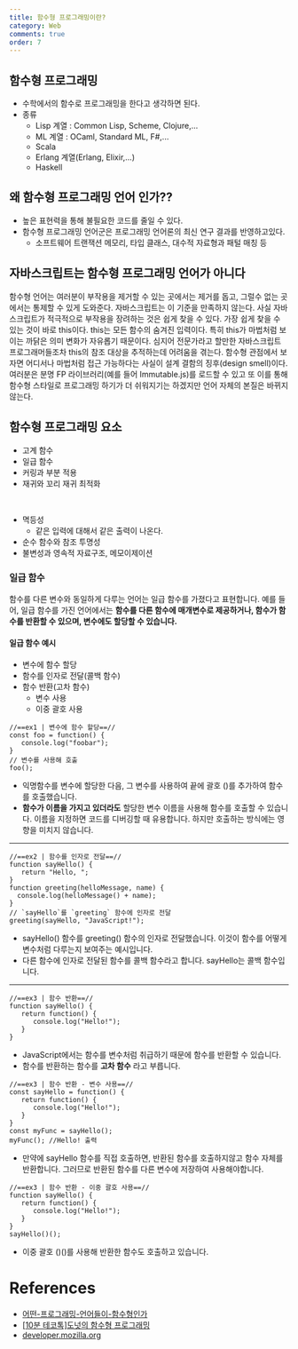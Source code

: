 ```yaml
---
title: 함수형 프로그래밍이란?
category: Web
comments: true
order: 7
---
```


## 함수형 프로그래밍
* 수학에서의 함수로 프로그래밍을 한다고 생각하면 된다.
* 종류
  + Lisp 계열 : Common Lisp, Scheme, Clojure,...
  + ML 계열 : OCaml, Standard ML, F#,...
  + Scala
  + Erlang 계열(Erlang, Elixir,...)
  + Haskell

## 왜 함수형 프로그래밍 언어 인가??
* 높은 표현력을 통해 불필요한 코드를 줄일 수 있다.
* 함수형 프로그래밍 언어군은 프로그래밍 언어론의 최신 연구 결과를 반영하고있다.
  + 소프트웨어 트랜잭션 메모리, 타입 클래스, 대수적 자료형과 패털 매칭 등

## 자바스크립트는 함수형 프로그래밍 언어가 아니다
함수형 언어는 여러분이 부작용을 제거할 수 있는 곳에서는 제거를 돕고, 그럴수 없는 곳에서는 통제할 수 있게 도와준다. 자바스크립트는 이 기준을 만족하지 않는다. 사실 자바스크립트가 적극적으로 부작용을 장려하는 것은 쉽게 찾을 수 있다.
가장 쉽게 찾을 수 있는 것이 바로 this이다. this는 모든 함수의 숨겨진 입력이다. 특히 this가 마법처럼 보이는 까닭은 의미 변화가 자유롭기 때문이다. 심지어 전문가라고 할만한 자바스크립트 프로그래머들조차 this의 참조 대상을 추적하는데 어려움을 겪는다. 함수형 관점에서 보자면 어디서나 마법처럼 접근 가능하다는 사실이 설계 결함의 징후(design smell)이다.
여러분은 분명 FP 라이브러리(예를 들어 Immutable.js)를 로드할 수 있고 또 이를 통해 함수형 스타일로 프로그래밍 하기가 더 쉬워지기는 하겠지만 언어 자체의 본질은 바뀌지 않는다.


## 함수형 프로그래밍 요소
* 고계 함수
* 일급 함수
* 커링과 부분 적용
* 재귀와 꼬리 재귀 최적화

<br/>

* 멱등성
  + 같은 입력에 대해서 같은 출력이 나온다.
* 순수 함수와 참조 투명성
* 불변성과 영속적 자료구조, 메모이제이션

### 일급 함수
함수를 다른 변수와 동일하게 다루는 언어는 일급 함수를 가졌다고 표현합니다. 예를 들어, 일급 함수를 가진 언어에서는 __함수를 다른 함수에 매개변수로 제공하거나, 함수가 함수를 반환할 수 있으며, 변수에도 할당할 수 있습니다.__

#### 일급 함수 예시
* 변수에 함수 할당
* 함수를 인자로 전달(콜백 함수)
* 함수 반환(고차 함수)
  + 변수 사용
  + 이중 괄호 사용


```
//==ex1 | 변수에 함수 할당==//
const foo = function() {
   console.log("foobar");
}
// 변수를 사용해 호출
foo();
```

* 익명함수를 변수에 할당한 다음, 그 변수를 사용하여 끝에 괄호 ()를 추가하여 함수를 호출했습니다.
* __함수가 이름을 가지고 있더라도__ 할당한 변수 이름을 사용해 함수를 호출할 수 있습니다. 이름을 지정하면 코드를 디버깅할 때 유용합니다. 하지만 호출하는 방식에는 영향을 미치지 않습니다.

<hr/>

```
//==ex2 | 함수를 인자로 전달==//
function sayHello() {
   return "Hello, ";
}
function greeting(helloMessage, name) {
  console.log(helloMessage() + name);
}
// `sayHello`를 `greeting` 함수에 인자로 전달
greeting(sayHello, "JavaScript!");
```

* sayHello() 함수를 greeting() 함수의 인자로 전달했습니다. 이것이 함수를 어떻게 변수처럼 다루는지 보여주는 예시입니다.
* 다른 함수에 인자로 전달된 함수를 콜백 함수라고 합니다. sayHello는 콜백 함수입니다.

<hr/>

```
//==ex3 | 함수 반환==//
function sayHello() {
   return function() {
      console.log("Hello!");
   }
}
```

* JavaScript에서는 함수를 변수처럼 취급하기 때문에 함수를 반환할 수 있습니다.
* 함수를 반환하는 함수를 __고차 함수__ 라고 부릅니다.

```
//==ex3 | 함수 반환 - 변수 사용==//
const sayHello = function() {
   return function() {
      console.log("Hello!");
   }
}
const myFunc = sayHello();
myFunc(); //Hello! 출력
```

* 만약에 sayHello 함수를 직접 호출하면, 반환된 함수를 호출하지않고 함수 자체를 반환합니다. 그러므로 반환된 함수를 다른 변수에 저장하여 사용해야합니다.

```
//==ex3 | 함수 반환 - 이중 괄호 사용==//
function sayHello() {
   return function() {
      console.log("Hello!");
   }
}
sayHello()();
```

* 이중 괄호 ()()를 사용해 반환한 함수도 호출하고 있습니다.

# References
* [어떤-프로그래밍-언어들이-함수형인가](https://medium.com/@jooyunghan/%EC%96%B4%EB%96%A4-%ED%94%84%EB%A1%9C%EA%B7%B8%EB%9E%98%EB%B0%8D-%EC%96%B8%EC%96%B4%EB%93%A4%EC%9D%B4-%ED%95%A8%EC%88%98%ED%98%95%EC%9D%B8%EA%B0%80-fec1e941c47f)
* [[10분 테코톡]도넛의 함수형 프로그래밍](https://www.youtube.com/watch?v=ii5hnSCE6No)
* [developer.mozilla.org](https://developer.mozilla.org/ko/docs/Glossary/First-class_Function)